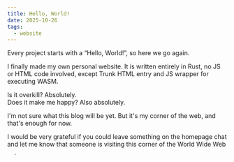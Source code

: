 ```yaml
---
title: Hello, World!
date: 2025-10-26
tags:
  - website
---
```

Every  project starts with a “Hello, World!”, so here we go again.

I finally made my own personal website. It is written entirely in Rust, no JS or HTML code involved, except Trunk HTML entry and JS wrapper for executing WASM.

Is it overkill? Absolutely. <br/>
Does it make me happy? Also absolutely.

I'm not sure what this blog will be yet. But it's my corner of the web, and that's enough for now.

I would be very grateful if you could leave something on the homepage chat and let me know that someone is visiting this corner of the World Wide Web<img src="/assets/images/hatman.gif" style="width: 1rem;">.